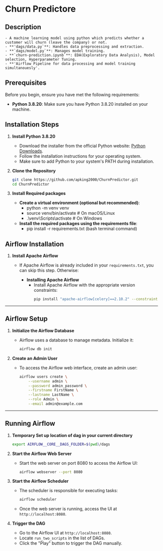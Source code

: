 # Churn Predictore 

## Description
    - A machine learning model using python which predicts whether a customer will churn (leave the company) or not.
    - **'dags/data.py`**: Handles data preprocessing and extraction.
    - **`dags/model.py`**: Manages model training.
    - **`churn-prediction.ipynb`**: EDA(Exploratory Data Analysis), Model selection, Hyperparameter Tuning.
    - **'Airflow Pipeline for data processing and model training simultanouesly'.


## Prerequisites

Before you begin, ensure you have met the following requirements:

- **Python 3.8.20**: Make sure you have Python 3.8.20 installed on your machine.

## Installation Steps

1. **Install Python 3.8.20**
   - Download the installer from the official Python website: [Python Downloads](https://www.python.org/downloads/release/python-3820/).
   - Follow the installation instructions for your operating system.
   - Make sure to add Python to your system's PATH during installation.

2. **Clone the Repository**
   ```bash
   git clone https://github.com/apking2000/ChurnPredictor.git
   cd ChurnPredictor

3. **Install Required packages**
    - ****Create a virtual environment (optional but recommended)****:
        - python -m venv venv
        - source venv/bin/activate  # On macOS/Linux
        - .\venv\Scripts\activate   # On Windows
     - ****Install the required packages using the requirements file****:
        - pip install -r requirements.txt (bash terminal command)

## Airflow Installation

1. **Install Apache Airflow**
   - If Apache Airflow is already included in your `requirements.txt`, you can skip this step. Otherwise:

     - **Installing Apache Airflow**
       - Install Apache Airflow with the appropriate version constraints:
         ```bash
         pip install "apache-airflow[celery]==2.10.2" --constraint "https://raw.githubusercontent.com/apache/airflow/constraints-2.10.2/constraints-3.8.txt"
         ```

---

## Airflow Setup

1. **Initialize the Airflow Database**
   - Airflow uses a database to manage metadata. Initialize it:
     ```bash
     airflow db init
     ```

2. **Create an Admin User**
   - To access the Airflow web interface, create an admin user:
     ```bash
     airflow users create \
         --username admin \
         --password admin_password \
         --firstname FirstName \
         --lastname LastName \
         --role Admin \
         --email admin@example.com
     ```

---

## Running Airflow

1. **Temporary Set up location of dag in your current directory** 
    ```bash
    export AIRFLOW__CORE__DAGS_FOLDER=$(pwd)/dags
    ```
2. **Start the Airflow Web Server**
   - Start the web server on port 8080 to access the Airflow UI:
     ```bash
     airflow webserver --port 8080
     ```

3. **Start the Airflow Scheduler**
   - The scheduler is responsible for executing tasks:
     ```bash
     airflow scheduler
     ```
   - Once the web server is running, access the UI at `http://localhost:8080`.

4. **Trigger the DAG**
   - Go to the Airflow UI at `http://localhost:8080`.
   - Locate `run_two_scripts` in the list of DAGs.
   - Click the "Play" button to trigger the DAG manually.


